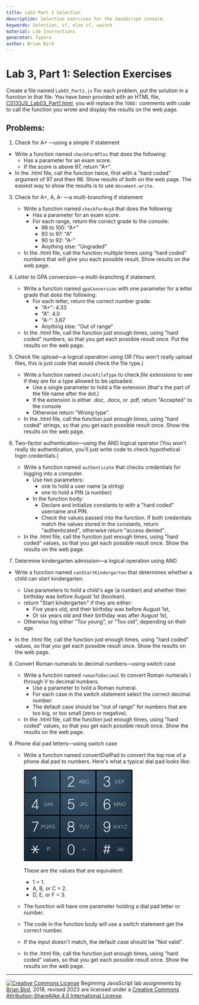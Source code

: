 ```yaml
---
title: Lab3 Part 1 Selection
description: Selection exercises for the JavaScript console.
keywords: Selection, if, else if, switch
material: Lab Instructions
generator: Typora
author: Brian Bird
---
```


# Lab 3, Part 1: Selection Exercises

Create a file named `Lab03_Part1.js` For each problem, put the solution in a function in that file. You have been provided with an HTML file, [CS133JS_Lab03_Part1.html](https://lcc-cit.github.io/CS133JS-CourseMaterials/Labs/Lab03/CS133JS_Lab03_Part1.html), you will replace the `TODO:` comments with code to call the function you wrote and display the results on the web page.

## Problems:

1. Check for A+ &mdash;using a simple if statement
  - Write a function named `checkForAPlus` that does the following:
     - Has a parameter for an exam score.
     - If the score is above 97, return "A+".
   - In the .html file, call the function twice, first with a "hard coded" argument of 97 and then 98. Show results of both on the web page. The easiest way to show the results is to use `document.write`.
  
3. Check for A+, A, A- &mdash;a multi-branching if statement

   - Write a function named `checkForAnyA` that does the following:
     - Has a parameter for an exam score.
     - For each range, return the correct grade to the console:
       - 98 to 100: "A+"
       - 93 to 97: "A"
       - 90 to 92: "A-"
       - Anything else: "Ungraded"
   - In the .html file, call the function multiple times using "hard coded" numbers that will give you each possible result. Show results on the web page.
   
4. Letter to GPA conversion&mdash;a multi-branching if statement.

   - Write a function named `gpaConversion` with one parameter for a letter grade that does the following:
     - For each letter, return the correct number grade:
       - "A+": 4.33
       - "A": 4.0
       - "A-": 3.67
       - Anything else: "Out of range"
   - In the .html file, call the function just enough times, using "hard coded" numbers, so that you get each possible result once. Put the results on the web page.
   
3. Check file upload&mdash;a logical operation using OR
(You won't really upload files, this is just code that would check the file type.)
   - Write a function named `checkFileType` to check *file extensions* to see if they are for a type allowed to be uploaded.
     - Use a single parameter to hold a file extension (that's the part of the file name after the dot.)
     - If the extension is either .doc, .docx, or .pdf, return "Accepted" to the console
     - Otherwise return "Wrong type".
   - In the .html file, call the function just enough times, using "hard coded" strings, so that you get each possible result once. Show the results on the web page.

6. Two-factor authentication&mdash;using the AND logical operator
   (You won't really do authentication, you'll just write code to check hypothetical login credentials.)
   
   - Write a function named `authenticate`  that checks credentials for logging into a computer.
     - Use two parameters:
       - one to hold a user name (a string)
       - one to hold  a PIN (a number)
     - In the function body:
       - Declare and initialize constants to with a "hard coded" username and  PIN.
       - Check the values passed into the function. If both credentials match the values stored in the constants, return "authenticated", otherwise return "access denied".
   - In the .html file, call the function just enough times, using "hard coded" values, so that you get each possible result once. Show the results on the web page.
   
5. Determine kindergarten admission&mdash;a logical operation using AND
  - Write a function named `canStartKindergarten` that determines whether a child can start kindergarten.
    - Use parameters to hold a child's age (a number) and whether their birthday was before August 1st (boolean).
    - return "Start kindergarten"  if they are either:
       - Five years old, and their birthday was before August 1st, 
       - Or six years old and their birthday was after August 1st,
    - Otherwise log either "Too young", or "Too old", depending on their age.
    
  - In the .html file, call the function just enough times, using "hard coded" values, so that you get each possible result once. Show the results on the web page.
  
8. Convert Roman numerals to decimal numbers&mdash;using switch case
   - Write a function named `romanToDecimal` to convert Roman numerals I through V to decimal numbers.
     - Use a parameter to hold a Roman numeral.
     - For each case in the switch statement select the correct decimal number.
     - The default case should be "out of range" for numbers that are too big, or too small (zero or negative).
   - In the .html file, call the function just enough times, using "hard coded" values, so that you get each possible result once. Show the results on the web page.
   
9. Phone dial pad letters&mdash;using switch case
   - Write a function named convertDialPad to convert the top row of a phone dial pad to numbers. Here's what a typical dial pad looks like:
     
      <img src="PhoneDialPad.png" alt="Phone Dial Pad"/>
     
     These are the values that are equivalent: 
     
     - 1 = 1.
     - A, B, or C = 2.
     - D, E, or F = 3.
     
   - The function will have one parameter holding a dial pad letter or number. 
   
   - The code in the function body will use a switch statement get the correct  number.
   
   - If the input doesn't match, the default case should be "Not valid".
   
   - In the .html file, call the function just enough times, using "hard coded" values, so that you get each possible result once. Show the results on the web page.



------

[![Creative Commons License](https://i.creativecommons.org/l/by-sa/4.0/88x31.png)](http://creativecommons.org/licenses/by-sa/4.0/) Beginning JavaScript lab assignments by [Brian Bird](https://profbird.dev), 2018, revised <time>2023</time> are licensed under a [Creative Commons Attribution-ShareAlike 4.0 International License](http://creativecommons.org/licenses/by-sa/4.0/). 